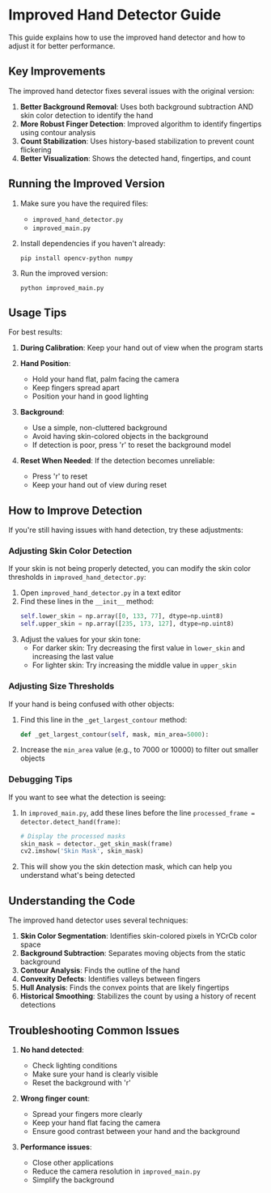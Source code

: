 # Improved Hand Detector Guide

This guide explains how to use the improved hand detector and how to adjust it for better performance.

## Key Improvements

The improved hand detector fixes several issues with the original version:

1. **Better Background Removal**: Uses both background subtraction AND skin color detection to identify the hand
2. **More Robust Finger Detection**: Improved algorithm to identify fingertips using contour analysis
3. **Count Stabilization**: Uses history-based stabilization to prevent count flickering
4. **Better Visualization**: Shows the detected hand, fingertips, and count

## Running the Improved Version

1. Make sure you have the required files:
   - `improved_hand_detector.py`
   - `improved_main.py`

2. Install dependencies if you haven't already:
   ```
   pip install opencv-python numpy
   ```

3. Run the improved version:
   ```
   python improved_main.py
   ```

## Usage Tips

For best results:

1. **During Calibration**: Keep your hand out of view when the program starts

2. **Hand Position**: 
   - Hold your hand flat, palm facing the camera
   - Keep fingers spread apart
   - Position your hand in good lighting

3. **Background**:
   - Use a simple, non-cluttered background
   - Avoid having skin-colored objects in the background
   - If detection is poor, press 'r' to reset the background model

4. **Reset When Needed**: If the detection becomes unreliable:
   - Press 'r' to reset
   - Keep your hand out of view during reset

## How to Improve Detection

If you're still having issues with hand detection, try these adjustments:

### Adjusting Skin Color Detection

If your skin is not being properly detected, you can modify the skin color thresholds in `improved_hand_detector.py`:

1. Open `improved_hand_detector.py` in a text editor
2. Find these lines in the `__init__` method:
   ```python
   self.lower_skin = np.array([0, 133, 77], dtype=np.uint8)
   self.upper_skin = np.array([235, 173, 127], dtype=np.uint8)
   ```
3. Adjust the values for your skin tone:
   - For darker skin: Try decreasing the first value in `lower_skin` and increasing the last value
   - For lighter skin: Try increasing the middle value in `upper_skin`

### Adjusting Size Thresholds

If your hand is being confused with other objects:

1. Find this line in the `_get_largest_contour` method:
   ```python
   def _get_largest_contour(self, mask, min_area=5000):
   ```
2. Increase the `min_area` value (e.g., to 7000 or 10000) to filter out smaller objects

### Debugging Tips

If you want to see what the detection is seeing:

1. In `improved_main.py`, add these lines before the line `processed_frame = detector.detect_hand(frame)`:
   ```python
   # Display the processed masks
   skin_mask = detector._get_skin_mask(frame)
   cv2.imshow('Skin Mask', skin_mask)
   ```

2. This will show you the skin detection mask, which can help you understand what's being detected

## Understanding the Code

The improved hand detector uses several techniques:

1. **Skin Color Segmentation**: Identifies skin-colored pixels in YCrCb color space
2. **Background Subtraction**: Separates moving objects from the static background
3. **Contour Analysis**: Finds the outline of the hand
4. **Convexity Defects**: Identifies valleys between fingers
5. **Hull Analysis**: Finds the convex points that are likely fingertips
6. **Historical Smoothing**: Stabilizes the count by using a history of recent detections

## Troubleshooting Common Issues

1. **No hand detected**:
   - Check lighting conditions
   - Make sure your hand is clearly visible
   - Reset the background with 'r'

2. **Wrong finger count**:
   - Spread your fingers more clearly
   - Keep your hand flat facing the camera
   - Ensure good contrast between your hand and the background

3. **Performance issues**:
   - Close other applications
   - Reduce the camera resolution in `improved_main.py`
   - Simplify the background